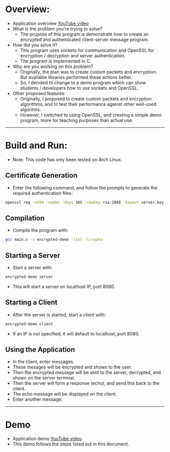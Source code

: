 # Overview:
- Application overview [YouTube video](https://youtu.be/N_R_G6CO4Rk)
- What is the problem you're trying to solve?
  - The prupose of this program is demonstrate how to create an encrypted and authenticated client-server message program.
- How did you solve it?
  - This program uses sockets for communication and OpenSSL for encryption / decryption and server authentication.
  - The program is implemented in C.
- Why are you working on this problem?
  - Originally, the plan was to create custom packets and encryption. But available libraries performed these actions better.
  - So, I decided to change to a demo program which can show students / developers how to use sockets and OpenSSL.
- Other proposed features:
  - Originally, I proposed to create custom packets and encryption algorithms, and to test their performance against other well-used algoritms.
  - However, I switched to using OpenSSL, and creating a simple demo program, more for teaching purposes than actual use.
---
# Build and Run:
- Note: This code has only been tested on Arch Linux.
## Certificate Generation
- Enter the following command, and follow the prompts to generate the required authentication files:
```bash
openssl req -x509 -nodes -days 365 -newkey rsa:2048 -keyout server.key -out server.crt
```
## Compilation
- Compile the program with:
```bash
gcc main.c -o encrypted-demo -lssl -lcrypto
```
## Starting a Server
- Start a server with:
```bash
encrypted-demo server
```
- This will start a server on localhost IP, port 8080.
## Starting a Client
- After the server is started, start a client with:
```bash
encrypted-demo client
```
- If an IP is not specified, it will default to localhost, port 8080.
## Using the Application
- In the client, enter messages.
- These mesages will be encrypted and shown to the user.
- Then the encrypted message will be sent to the server, decrypted, and shown on the server terminal.
- Then the server will form a response (echo), and send this back to the client.
- The echo message will be displayed on the client.
- Enter another message.
---
# Demo
- Application demo [YouTube video](https://youtu.be/eiZTuCTF9kI).
- This demo follows the steps listed out in this document.
